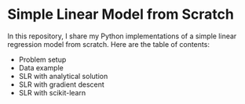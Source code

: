 # Simple Linear Model from Scratch

In this repository, I share my Python implementations of a simple linear regression model from scratch. Here are the table of contents:

- Problem setup
- Data example
- SLR with analytical solution
- SLR with gradient descent
- SLR with scikit-learn


